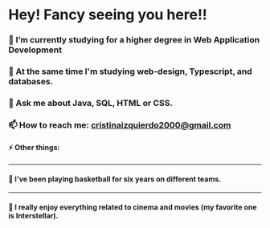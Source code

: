 # Hey! Fancy seeing you here!! 

###  🔭 I’m currently studying for a higher degree in Web Application Development
###  🌱 At the same time I'm studying web-design, Typescript, and databases.
###  💬 Ask me about Java, SQL, HTML or CSS.
###  📫 How to reach me: cristinaizquierdo2000@gmail.com
#### ⚡ Other things: 
************************************************************************************************************************************
#### :basketball: I've been playing basketball for six years on different teams.
************************************************************************************************************************************
#### :cinema: I really enjoy everything related to cinema and movies (my favorite one is Interstellar).



